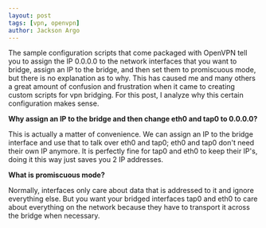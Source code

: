 ```yaml
---
layout: post
tags: [vpn, openvpn]
author: Jackson Argo
---
```


The sample configuration scripts that come packaged with OpenVPN tell you to assign the IP 0.0.0.0 to the network interfaces that you want to bridge, assign an IP to the bridge, and then set them to promiscuous mode, but there is no explanation as to why. This has caused me and many others a great amount of confusion and frustration when it came to creating custom scripts for vpn bridging. For this post, I analyze why this certain configuration makes sense.

**Why assign an IP to the bridge and then change eth0 and tap0 to 0.0.0.0?**

This is actually a matter of convenience. We can assign an IP to the bridge interface and use that to talk over eth0 and tap0; eth0 and tap0 don't need their own IP anymore. It is perfectly fine for tap0 and eth0 to keep their IP's, doing it this way just saves you 2 IP addresses.

**What is promiscuous mode?**

Normally, interfaces only care about data that is addressed to it and ignore everything else. But you want your bridged interfaces tap0 and eth0 to care about everything on the network because they have to transport it across the bridge when necessary.
